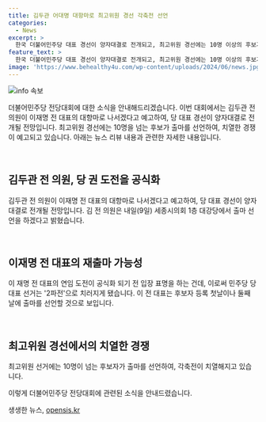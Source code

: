 ```yaml
---
title: 김두관 어대명 대항마로 최고위원 경선 각축전 선언
categories:
  - News
excerpt: >
  한국 더불어민주당 대표 경선이 양자대결로 전개되고, 최고위원 경선에는 10명 이상의 후보가 나오며 치열한 경쟁이 예고되고 있습니다. 김두관 전 의원은 이번에 출마선언을 하며, 이재명 전 대표의 단독출마 가능성이 거론되던 대표 선거는 2파전으로 치러질 전망입니다. 또한, 이재명 전 대표도 이번 주내 출마 선언할 것으로 보이며, 최고위원 선거에는 10명 이상의 후보가 등록함으로써 치열한 경쟁이 전망되고 있습니다.
feature_text: >
  한국 더불어민주당 대표 경선이 양자대결로 전개되고, 최고위원 경선에는 10명 이상의 후보가 나오며 치열한 경쟁이 예고되고 있습니다. 김두관 전 의원은 이번에 출마선언을 하며, 이재명 전 대표의 단독출마 가능성이 거론되던 대표 선거는 2파전으로 치러질 전망입니다. 또한, 이재명 전 대표도 이번 주내 출마 선언할 것으로 보이며, 최고위원 선거에는 10명 이상의 후보가 등록함으로써 치열한 경쟁이 전망되고 있습니다.
image: 'https://www.behealthy4u.com/wp-content/uploads/2024/06/news.jpg'
---
```


<p><img src="https://www.behealthy4u.com/wp-content/uploads/2024/06/news.jpg" alt="info 속보" /></p>

<p>더불어민주당 전당대회에 대한 소식을 안내해드리겠습니다. 이번 대회에서는 김두관 전 의원이 이재명 전 대표의 대항마로 나서겠다고 예고하여, 당 대표 경선이 양자대결로 전개될 전망입니다. 최고위원 경선에는 10명을 넘는 후보가 출마를 선언하여, 치열한 경쟁이 예고되고 있습니다. 아래는 뉴스 리뷰 내용과 관련한 자세한 내용입니다.</p>

<p data-ke-size="size16">&nbsp;</p>

<h2 data-ke-size="size26">김두관 전 의원, 당 권 도전을 공식화</h2>

<p>김두관 전 의원이 이재명 전 대표의 대항마로 나서겠다고 예고하여, 당 대표 경선이 양자대결로 전개될 전망입니다. 김 전 의원은 내일(9일) 세종시의회 1층 대강당에서 출마 선언을 하겠다고 밝혔습니다.</p>

<p data-ke-size="size16">&nbsp;</p>

<h2 data-ke-size="size26">이재명 전 대표의 재출마 가능성</h2>

<p>이 재명 전 대표의 연임 도전이 공식화 되기 전 입장 표명을 하는 건데, 이로써 민주당 당 대표 선거는 '2파전'으로 치러지게 됐습니다. 이 전 대표는 후보자 등록 첫날이나 둘째 날에 출마를 선언할 것으로 보입니다.</p>

<p data-ke-size="size16">&nbsp;</p>

<h2 data-ke-size="size26">최고위원 경선에서의 치열한 경쟁</h2>

<p>최고위원 선거에는 10명이 넘는 후보자가 출마를 선언하여, 각축전이 치열해지고 있습니다.</p>

<p>이렇게 더불어민주당 전당대회에 관련된 소식을 안내드렸습니다.</p>
생생한 뉴스, <a href="https://opensis.kr" rel="dofollow">opensis.kr</a>


